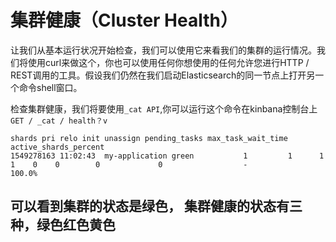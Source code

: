 # 集群健康（Cluster Health）

让我们从基本运行状况开始检查，我们可以使用它来看我们的集群的运行情况。我们将使用curl来做这个，你也可以使用任何你想使用的任何允许您进行HTTP / REST调用的工具。假设我们仍然在我们启动Elasticsearch的同一节点上打开另一个命令shell窗口。  

检查集群健康，我们将要使用`_cat API`,你可以运行这个命令在kinbana控制台上 
`GET / _cat / health？v`
``` 
shards pri relo init unassign pending_tasks max_task_wait_time active_shards_percent
1549278163 11:02:43  my-application green           1         1      1   1    0    0        0             0                  -                100.0% 
```
可以看到集群的状态是绿色，
集群健康的状态有三种，绿色红色黄色
- 

